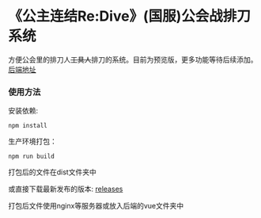 # 《公主连结Re:Dive》(国服)公会战排刀系统

方便公会里的排刀人~~工具人~~排刀的系统。目前为预览版，更多功能等待后续添加。
[后端地址](https://github.com/CJowo/pcr-guild-django)

### 使用方法

安装依赖:

`npm install`

生产环境打包：

`npm run build`

打包后的文件在dist文件夹中

或直接下载最新发布的版本: [releases](https://github.com/CJowo/pcr-guild-vue/releases)

打包后文件使用nginx等服务器或放入后端的vue文件夹中
